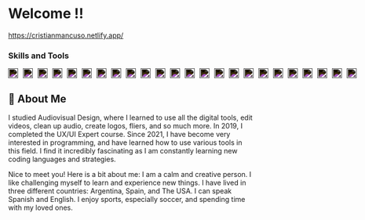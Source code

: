 
# Welcome !!
<a href="https://cristianmancuso.netlify.app/" target="_blank"> https://cristianmancuso.netlify.app/</a> 

### Skills and Tools
<div style="display: flex; gap: 10px;">
  <img src="https://cdn.jsdelivr.net/npm/simple-icons@latest/icons/html5.svg" width="20" style="filter: invert(1);" />
  <img src="https://cdn.jsdelivr.net/npm/simple-icons@latest/icons/css3.svg" width="20" style="filter: invert(1);" />
  <img src="https://cdn.jsdelivr.net/npm/simple-icons@latest/icons/tailwindcss.svg" width="20" style="filter: invert(1);" />
  <img src="https://cdn.jsdelivr.net/npm/simple-icons@latest/icons/javascript.svg" width="20" style="filter: invert(1);" />
  <img src="https://cdn.jsdelivr.net/npm/simple-icons@latest/icons/react.svg" width="20" style="filter: invert(1);" />
  <img src="https://cdn.jsdelivr.net/npm/simple-icons@latest/icons/typescript.svg" width="20" style="filter: invert(1);" />
  <img src="https://cdn.jsdelivr.net/npm/simple-icons@latest/icons/python.svg" width="20" style="filter: invert(1);" />
  <img src="https://cdn.jsdelivr.net/npm/simple-icons@latest/icons/wordpress.svg" width="20" style="filter: invert(1);" />
  <img src="https://cdn.jsdelivr.net/npm/simple-icons@latest/icons/node-dot-js.svg" width="20" style="filter: invert(1);" />
  <img src="https://cdn.jsdelivr.net/npm/simple-icons@latest/icons/mysql.svg" width="20" style="filter: invert(1);" />
  <img src="https://cdn.jsdelivr.net/npm/simple-icons@latest/icons/php.svg" width="20" style="filter: invert(1);" />
  <img src="https://cdn.jsdelivr.net/npm/simple-icons@latest/icons/bootstrap.svg" width="20" style="filter: invert(1);" />
  <img src="https://cdn.jsdelivr.net/npm/simple-icons@latest/icons/next-dot-js.svg" width="20" style="filter: invert(1);" />
  <img src="https://cdn.jsdelivr.net/npm/simple-icons@latest/icons/astro.svg" width="20" style="filter: invert(1);" />
  <img src="https://cdn.jsdelivr.net/npm/simple-icons@latest/icons/vite.svg" width="20" style="filter: invert(1);" />
  <img src="https://cdn.jsdelivr.net/npm/simple-icons@latest/icons/adobephotoshop.svg" width="20" style="filter: invert(1);" />
  <img src="https://cdn.jsdelivr.net/npm/simple-icons@latest/icons/adobepremierepro.svg" width="20" style="filter: invert(1);" />
  <img src="https://cdn.jsdelivr.net/npm/simple-icons@latest/icons/adobeillustrator.svg" width="20" style="filter: invert(1);" />
  <img src="https://cdn.jsdelivr.net/npm/simple-icons@latest/icons/adobeaftereffects.svg" width="20" style="filter: invert(1);" />
  <img src="https://cdn.jsdelivr.net/npm/simple-icons@latest/icons/adobexd.svg" width="20" style="filter: invert(1);" />
  <img src="https://cdn.jsdelivr.net/npm/simple-icons@latest/icons/adobeaudition.svg" width="20" style="filter: invert(1);" />
  <img src="https://cdn.jsdelivr.net/npm/simple-icons@latest/icons/sketch.svg" width="20" style="filter: invert(1);" />
  <img src="https://cdn.jsdelivr.net/npm/simple-icons@latest/icons/figma.svg" width="20" style="filter: invert(1);" />
  <img src="https://cdn.jsdelivr.net/npm/simple-icons@latest/icons/canva.svg" width="20" style="filter: invert(1);" />
</div>


## 🚀 About Me
I studied Audiovisual Design, where I learned to use all the digital tools, edit videos, clean up audio, create logos, fliers, and so much more. In 2019, I completed the UX/UI Expert course. Since 2021, I have become very interested in programming, and have learned how to use various tools in this field. I find it incredibly fascinating as I am constantly learning new coding languages and strategies.


Nice to meet you! Here is a bit about me: I am a calm and creative person. I like challenging myself to learn and experience new things. I have lived in three different countries: Argentina, Spain, and The USA. I can speak Spanish and English. I enjoy sports, especially soccer, and spending time with my loved ones.

